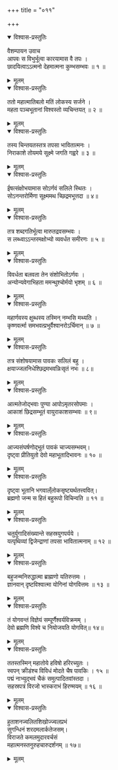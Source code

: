 +++
title = "०११"

+++

<details open><summary>विश्वास-प्रस्तुतिः</summary>

वैशम्पायन उवाच  
आपवः स विभुर्भूत्वा कारयामास वै तपः ।  
छादयित्वाऽऽत्मनो देहमात्मना कुम्भसम्भवः ॥ १ ॥
</details>

<details><summary>मूलम्</summary>

वैशम्पायन उवाच  
आपवः स विभुर्भूत्वा कारयामास वै तपः ।  
छादयित्वाऽऽत्मनो देहमात्मना कुम्भसम्भवः ॥ १ ॥
</details>

<details open><summary>विश्वास-प्रस्तुतिः</summary>

ततो महात्मातिबलो मतिं लोकस्य सर्जने ।  
महता पञ्चभूतानां विश्वस्तो व्यचिन्तयत् ॥ २ ॥
</details>

<details><summary>मूलम्</summary>

ततो महात्मातिबलो मतिं लोकस्य सर्जने ।  
महता पञ्चभूतानां विश्वस्तो व्यचिन्तयत् ॥ २ ॥
</details>

<details open><summary>विश्वास-प्रस्तुतिः</summary>

तस्य चिन्तयतस्तत्र तपसा भावितात्मनः ।  
निराकाशे तोयमये सूक्ष्मे जगति गह्वरे ॥ ३ ॥
</details>

<details><summary>मूलम्</summary>

तस्य चिन्तयतस्तत्र तपसा भावितात्मनः ।  
निराकाशे तोयमये सूक्ष्मे जगति गह्वरे ॥ ३ ॥
</details>

<details open><summary>विश्वास-प्रस्तुतिः</summary>

ईषत्संक्षोभयामास सोऽर्णवं सलिले स्थितः ।  
सोऽनन्तरोर्मिणा सूक्ष्ममथ च्छिद्रमभूत्तदा ॥ ४॥
</details>

<details><summary>मूलम्</summary>

ईषत्संक्षोभयामास सोऽर्णवं सलिले स्थितः ।  
सोऽनन्तरोर्मिणा सूक्ष्ममथ च्छिद्रमभूत्तदा ॥ ४॥
</details>

<details open><summary>विश्वास-प्रस्तुतिः</summary>

तत्र शब्दगतिर्भूत्वा मारुतद्रवसम्भवः ।  
स लब्ध्वाऽऽन्तरमक्षोभ्यो व्यवर्धत समीरणः ॥ ५ ॥
</details>

<details><summary>मूलम्</summary>

तत्र शब्दगतिर्भूत्वा मारुतद्रवसम्भवः ।  
स लब्ध्वाऽऽन्तरमक्षोभ्यो व्यवर्धत समीरणः ॥ ५ ॥
</details>

<details open><summary>विश्वास-प्रस्तुतिः</summary>

विवर्धता बलवता तेन संशोभितोऽर्णवः ।  
अन्योन्यवेगाभिहता ममन्थुश्चोर्मयो भृशम् ॥ ६ ॥
</details>

<details><summary>मूलम्</summary>

विवर्धता बलवता तेन संशोभितोऽर्णवः ।  
अन्योन्यवेगाभिहता ममन्थुश्चोर्मयो भृशम् ॥ ६ ॥
</details>

<details open><summary>विश्वास-प्रस्तुतिः</summary>

महार्णवस्य क्षुब्धस्य तस्मिन् नम्भसि मथ्यति ।  
कृष्णवर्त्मा समभवत्प्रभुर्वैश्वानरोऽर्चिमान् ॥ ७ ॥
</details>

<details><summary>मूलम्</summary>

महार्णवस्य क्षुब्धस्य तस्मिन् नम्भसि मथ्यति ।  
कृष्णवर्त्मा समभवत्प्रभुर्वैश्वानरोऽर्चिमान् ॥ ७ ॥
</details>

<details open><summary>विश्वास-प्रस्तुतिः</summary>

तत्र संशोषयामास पावकः सलिलं बहु ।  
क्षयाज्जलनिधेश्छिद्रमभवन्निःसृतं नभः ॥ ८॥
</details>

<details><summary>मूलम्</summary>

तत्र संशोषयामास पावकः सलिलं बहु ।  
क्षयाज्जलनिधेश्छिद्रमभवन्निःसृतं नभः ॥ ८॥
</details>

<details open><summary>विश्वास-प्रस्तुतिः</summary>

आत्मतेजोद्भवाः पुण्या आपोऽमृतरसोपमाः ।  
आकाशं छिद्रसम्भूतं वायुराकाशसम्भवः ॥ ९॥
</details>

<details><summary>मूलम्</summary>

आत्मतेजोद्भवाः पुण्या आपोऽमृतरसोपमाः ।  
आकाशं छिद्रसम्भूतं वायुराकाशसम्भवः ॥ ९॥
</details>

<details open><summary>विश्वास-प्रस्तुतिः</summary>

आज्यसंघर्षणोद्भूतं पावकं चाज्यसम्भवम्।  
दृष्ट्वा प्रीतियुतो देवो महाभूतादिभावनः ॥ १० ॥
</details>

<details><summary>मूलम्</summary>

आज्यसंघर्षणोद्भूतं पावकं चाज्यसम्भवम्।  
दृष्ट्वा प्रीतियुतो देवो महाभूतादिभावनः ॥ १० ॥
</details>

<details open><summary>विश्वास-प्रस्तुतिः</summary>

दृष्ट्वा भूतानि भगवाल्ँलोकसृष्ट्यर्थतत्त्ववित्।  
ब्रह्मणो जन्म स हितं बहुरूपो विचिन्वति ॥ ११ ॥
</details>

<details><summary>मूलम्</summary>

दृष्ट्वा भूतानि भगवाल्ँलोकसृष्ट्यर्थतत्त्ववित्।  
ब्रह्मणो जन्म स हितं बहुरूपो विचिन्वति ॥ ११ ॥
</details>

<details open><summary>विश्वास-प्रस्तुतिः</summary>

चतुर्युगादिसंख्यान्ते सहस्रयुगपर्यये ।  
यत्पृथिव्यां द्विजेन्द्राणां तपसा भावितात्मनाम् ॥ १२ ॥
</details>

<details><summary>मूलम्</summary>

चतुर्युगादिसंख्यान्ते सहस्रयुगपर्यये ।  
यत्पृथिव्यां द्विजेन्द्राणां तपसा भावितात्मनाम् ॥ १२ ॥
</details>

<details open><summary>विश्वास-प्रस्तुतिः</summary>

बहुजन्मनिरुद्धात्मा ब्राह्मणो यतिरुत्तमः ।  
ज्ञानवान् दृष्टविश्वात्मा योगिनां योगवित्तमः ॥ १३ ॥
</details>

<details><summary>मूलम्</summary>

बहुजन्मनिरुद्धात्मा ब्राह्मणो यतिरुत्तमः ।  
ज्ञानवान् दृष्टविश्वात्मा योगिनां योगवित्तमः ॥ १३ ॥
</details>

<details open><summary>विश्वास-प्रस्तुतिः</summary>

तं योगवन्तं विज्ञेयं सम्पूर्णैश्वर्यविक्रमम् ।  
देवो ब्रह्मणि विश्वे च नियोजयति योगवित्॥ १४॥
</details>

<details><summary>मूलम्</summary>

तं योगवन्तं विज्ञेयं सम्पूर्णैश्वर्यविक्रमम् ।  
देवो ब्रह्मणि विश्वे च नियोजयति योगवित्॥ १४॥
</details>

<details open><summary>विश्वास-प्रस्तुतिः</summary>

ततस्तस्मिन् महातोये हविषो हरिरच्युतः ।  
स्वपन् क्रीडंश्च विविधं मोदते चैष पावकिः । १५ ॥  
पद्मं नाभ्युद्भवं चैकं समुत्पादितवांस्तदा ।  
सहस्रपत्रं विरजो भास्कराभं हिरण्मयम् ॥ १६ ॥
</details>

<details><summary>मूलम्</summary>

ततस्तस्मिन् महातोये हविषो हरिरच्युतः ।  
स्वपन् क्रीडंश्च विविधं मोदते चैष पावकिः । १५ ॥  
पद्मं नाभ्युद्भवं चैकं समुत्पादितवांस्तदा ।  
सहस्रपत्रं विरजो भास्कराभं हिरण्मयम् ॥ १६ ॥
</details>

<details open><summary>विश्वास-प्रस्तुतिः</summary>

हुताशनज्वलितशिखोज्ज्वलप्रभं  
सुगन्धिनं शरदमलार्कतेजसम्।  
विराजते कमलमुदारवर्चसं  
महात्मनस्तनुरुहचारुदर्शनम् ॥ १७॥
</details>

<details><summary>मूलम्</summary>

हुताशनज्वलितशिखोज्ज्वलप्रभं  
सुगन्धिनं शरदमलार्कतेजसम्।  
विराजते कमलमुदारवर्चसं  
महात्मनस्तनुरुहचारुदर्शनम् ॥ १७॥
</details>